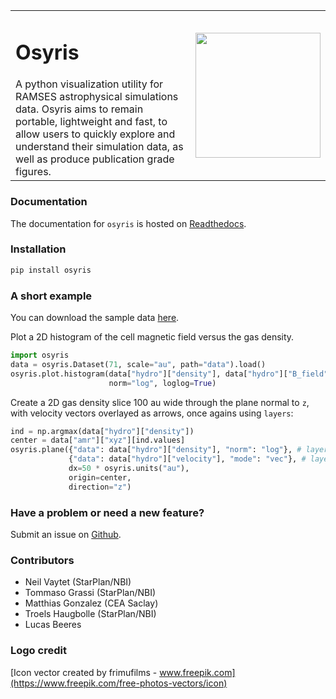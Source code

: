 <table><tr><td>
<h1>Osyris</h1>
A python visualization utility for RAMSES astrophysical simulations data.
Osyris aims to remain portable, lightweight and fast,
to allow users to quickly explore and understand their simulation data,
as well as produce publication grade figures.
</td><td>
<img src="https://github.com/nvaytet/osyris/blob/main/docs/images/logo_osyris.png" width="200" />
</td></tr></table>

### Documentation ###

The documentation for `osyris` is hosted on
[Readthedocs](https://osyris.readthedocs.io/en/latest/index.html).

### Installation ###

```sh
pip install osyris
```

### A short example ###

You can download the sample data
[here](http://project.esss.dk/owncloud/index.php/s/biNBruU0wDOybsb/download).

Plot a 2D histogram of the cell magnetic field versus the gas density.

```python
import osyris
data = osyris.Dataset(71, scale="au", path="data").load()
osyris.plot.histogram(data["hydro"]["density"], data["hydro"]["B_field"],
                      norm="log", loglog=True)
```

Create a 2D gas density slice 100 au wide through the plane normal to ``z``,
with velocity vectors overlayed as arrows, once agains using ``layers``:

```python
ind = np.argmax(data["hydro"]["density"])
center = data["amr"]["xyz"][ind.values]
osyris.plane({"data": data["hydro"]["density"], "norm": "log"}, # layer 1
             {"data": data["hydro"]["velocity"], "mode": "vec"}, # layer 2
             dx=50 * osyris.units("au"),
             origin=center,
             direction="z")
```

### Have a problem or need a new feature? ###

Submit an issue on [Github](https://github.com/nvaytet/osyris/issues).

### Contributors ###

* Neil Vaytet (StarPlan/NBI)
* Tommaso Grassi (StarPlan/NBI)
* Matthias Gonzalez (CEA Saclay)
* Troels Haugbolle (StarPlan/NBI)
* Lucas Beeres

### Logo credit ###

[Icon vector created by frimufilms - www.freepik.com](https://www.freepik.com/free-photos-vectors/icon)
